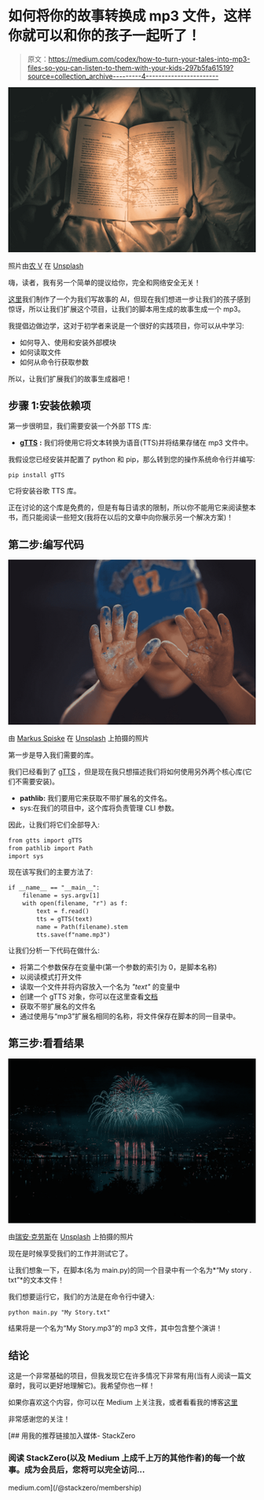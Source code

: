 # 如何将你的故事转换成 mp3 文件，这样你就可以和你的孩子一起听了！

> 原文：<https://medium.com/codex/how-to-turn-your-tales-into-mp3-files-so-you-can-listen-to-them-with-your-kids-297b5fa61519?source=collection_archive---------4----------------------->

![](img/28c8c78a9ebfdcec6536b88941af9978.png)

照片由[农 V](https://unsplash.com/@californong?utm_source=medium&utm_medium=referral) 在 [Unsplash](https://unsplash.com?utm_source=medium&utm_medium=referral)

嗨，读者，我有另一个简单的提议给你，完全和网络安全无关！

[这里](https://levelup.gitconnected.com/how-to-build-an-ai-tale-generator-for-your-kids-34b8db153054)我们制作了一个为我们写故事的 AI，但现在我们想进一步让我们的孩子感到惊讶，所以让我们扩展这个项目，让我们的脚本用生成的故事生成一个 mp3。

我提倡边做边学，这对于初学者来说是一个很好的实践项目，你可以从中学习:

*   如何导入、使用和安装外部模块
*   如何读取文件
*   如何从命令行获取参数

所以，让我们扩展我们的故事生成器吧！

## 步骤 1:安装依赖项

第一步很明显，我们需要安装一个外部 TTS 库:

*   [**gTTS**](https://github.com/pndurette/gTTS) **:** 我们将使用它将文本转换为语音(TTS)并将结果存储在 mp3 文件中。

我假设您已经安装并配置了 python 和 pip，那么转到您的操作系统命令行并编写:

```
pip install gTTS
```

它将安装谷歌 TTS 库。

正在讨论的这个库是免费的，但是有每日请求的限制，所以你不能用它来阅读整本书，而只能阅读一些短文(我将在以后的文章中向你展示另一个解决方案)！

## 第二步:编写代码

![](img/03323f67001cd4d858d71b9fff5da65e.png)

由 [Markus Spiske](https://unsplash.com/@markusspiske?utm_source=medium&utm_medium=referral) 在 [Unsplash](https://unsplash.com?utm_source=medium&utm_medium=referral) 上拍摄的照片

第一步是导入我们需要的库。

我们已经看到了 [gTTS](https://github.com/pndurette/gTTS) ，但是现在我只想描述我们将如何使用另外两个核心库(它们不需要安装)。

*   **pathlib:** 我们要用它来获取不带扩展名的文件名。
*   sys:在我们的项目中，这个库将负责管理 CLI 参数。

因此，让我们将它们全部导入:

```
from gtts import gTTS
from pathlib import Path
import sys
```

现在该写我们的主要方法了:

```
if __name__ == "__main__":
    filename = sys.argv[1]
    with open(filename, "r") as f:
        text = f.read()
        tts = gTTS(text)
        name = Path(filename).stem
        tts.save(f"name.mp3")
```

让我们分析一下代码在做什么:

*   将第二个参数保存在变量中(第一个参数的索引为 0，是脚本名称)
*   以阅读模式打开文件
*   读取一个文件并将内容放入一个名为 *"text"* 的变量中
*   创建一个 gTTS 对象，你可以在这里查看[文档](https://gtts.readthedocs.io/en/latest/module.html#module-gtts.tts)
*   获取不带扩展名的文件名
*   通过使用与“mp3”扩展名相同的名称，将文件保存在脚本的同一目录中。

## 第三步:看看结果

![](img/11e0e674cbfc47e4a692f1da1e77e7f4.png)

由[瑞安·克劳斯](https://unsplash.com/@ryanklausphotography?utm_source=medium&utm_medium=referral)在 [Unsplash](https://unsplash.com?utm_source=medium&utm_medium=referral) 上拍摄的照片

现在是时候享受我们的工作并测试它了。

让我们想象一下，在脚本(名为 main.py)的同一个目录中有一个名为*“My story . txt”*的文本文件！

我们想要运行它，我们的方法是在命令行中键入:

```
python main.py "My Story.txt"
```

结果将是一个名为“My Story.mp3”的 mp3 文件，其中包含整个演讲！

## 结论

这是一个非常基础的项目，但我发现它在许多情况下非常有用(当有人阅读一篇文章时，我可以更好地理解它)。我希望你也一样！

如果你喜欢这个内容，你可以在 Medium 上关注我，或者看看我的博客[这里](https://www.stackzero.net/)

非常感谢您的关注！

[](/@stackzero/membership) [## 用我的推荐链接加入媒体- StackZero

### 阅读 StackZero(以及 Medium 上成千上万的其他作者)的每一个故事。成为会员后，您将可以完全访问…

medium.com](/@stackzero/membership)